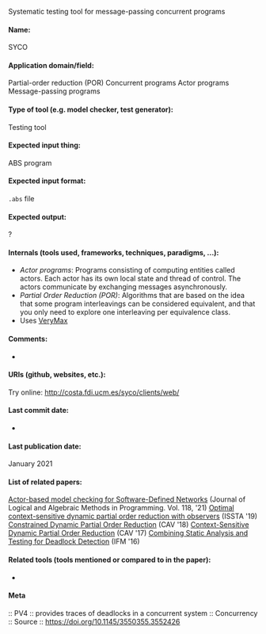Systematic testing tool for message-passing concurrent programs

#### Name:
SYCO

#### Application domain/field:
Partial-order reduction (POR)
Concurrent programs
Actor programs
Message-passing programs

#### Type of tool (e.g. model checker, test generator):
Testing tool

#### Expected input thing:
ABS program

#### Expected input format:
`.abs` file

#### Expected output:
?

#### Internals (tools used, frameworks, techniques, paradigms, ...):
- *Actor programs*: Programs consisting of computing entities called actors. Each actor has its own local state and thread of control. The actors communicate by exchanging messages asynchronously.
- *Partial Order Reduction (POR)*: Algorithms that are based on the idea that some program interleavings can be considered equivalent, and that you only need to explore one interleaving per equivalence class.
- Uses [VeryMax](VeryMax.md)

#### Comments:
-

#### URIs (github, websites, etc.):
Try online: http://costa.fdi.ucm.es/syco/clients/web/

#### Last commit date:
-

#### Last publication date:
January 2021

#### List of related papers:
[Actor-based model checking for Software-Defined Networks](https://doi.org/10.1016/j.jlamp.2020.100617) (Journal of Logical and Algebraic Methods in Programming. Vol. 118, '21)
[Optimal context-sensitive dynamic partial order reduction with observers](https://doi.org/10.1145/3293882.3330565) (ISSTA '19)
[Constrained Dynamic Partial Order Reduction](https://doi.org/10.1007/978-3-319-96142-2_24) (CAV '18)
[Context-Sensitive Dynamic Partial Order Reduction](https://doi.org/10.1007/978-3-319-63387-9_26) (CAV '17)
[Combining Static Analysis and Testing for Deadlock Detection](https://doi.org/10.1007/978-3-319-33693-0_26) (IFM '16)

#### Related tools (tools mentioned or compared to in the paper):
-

#### Meta
:: PV4 :: provides traces of deadlocks in a concurrent system
:: Concurrency
:: Source :: https://doi.org/10.1145/3550355.3552426
